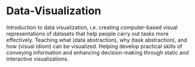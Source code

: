 # Data-Visualization

Introduction to data visualization, i.e. creating computer-based visual representations of datasets that help people carry out tasks more effectively. Teaching what (data abstraction), why (task abstraction), and how (visual idiom) can be visualized. Helping develop practical skills of conveying information and enhancing decision-making through static and interactive visualizations. 
